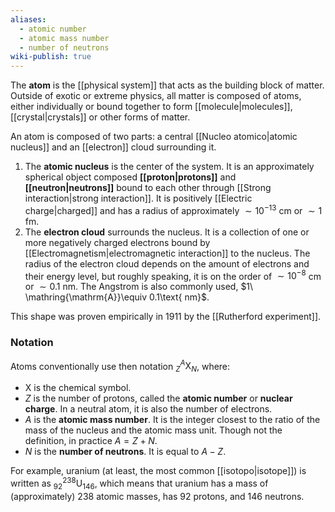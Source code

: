 ```yaml
---
aliases:
  - atomic number
  - atomic mass number
  - number of neutrons
wiki-publish: true
---
```

The **atom** is the [[physical system]] that acts as the building block of matter. Outside of exotic or extreme physics, all matter is composed of atoms, either individually or bound together to form [[molecule|molecules]], [[crystal|crystals]] or other forms of matter.

An atom is composed of two parts: a central [[Nucleo atomico|atomic nucleus]] and an [[electron]] cloud surrounding it.
1. The **atomic nucleus** is the center of the system. It is an approximately spherical object composed **[[proton|protons]]** and **[[neutron|neutrons]]** bound to each other through [[Strong interaction|strong interaction]]. It is positively [[Electric charge|charged]] and has a radius of approximately $\sim10^{-13}$ cm or $\sim1$ fm.
2. The **electron cloud** surrounds the nucleus. It is a collection of one or more negatively charged electrons bound by [[Electromagnetism|electromagnetic interaction]] to the nucleus. The radius of the electron cloud depends on the amount of electrons and their energy level, but roughly speaking, it is on the order of $\sim10^{-8}$ cm or $\sim0.1$ nm. The Angstrom is also commonly used, $1\ \mathring{\mathrm{A}}\equiv 0.1\text{ nm}$.

This shape was proven empirically in 1911 by the [[Rutherford experiment]].
### Notation
Atoms conventionally use then notation $_{Z}^{A}\mathrm{X}_{N}$, where:
- $\mathrm{X}$ is the chemical symbol.
- $Z$ is the number of protons, called the **atomic number** or **nuclear charge**. In a neutral atom, it is also the number of electrons.
- $A$ is the **atomic mass number**. It is the integer closest to the ratio of the mass of the nucleus and the atomic mass unit. Though not the definition, in practice $A=Z+N$.
- $N$ is the **number of neutrons**. It is equal to $A - Z$.

For example, uranium (at least, the most common [[isotopo|isotope]]) is written as $_{92}^{238}\mathrm{U}_{146}$, which means that uranium has a mass of (approximately) 238 atomic masses, has 92 protons, and 146 neutrons.